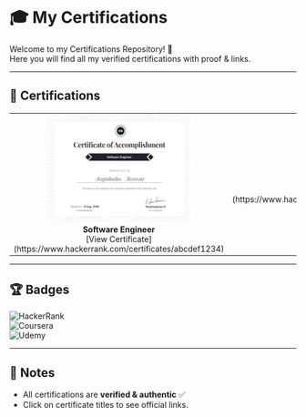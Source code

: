 # 🎓 My Certifications

Welcome to my Certifications Repository! 🚀  
Here you will find all my verified certifications with proof & links.

---

## 📜 Certifications

<table>
<tr>
<td align="center" width="50%">
  <img src="HackerRank certificates/software_engineer certificate.png" width="250px"><br>
  <b>Software Engineer</b><br>
  [View Certificate](https://www.hackerrank.com/certificates/abcdef1234)
</td>
<td align="center" width="50%">
  <img src="certificates/python.png" width="250px"><br>
  <b>Python (Basic)</b><br>
  [View Certificate](https://www.hackerrank.com/certificates/xyz12345)
</td>
</tr>
</table>

---

## 🏆 Badges

![HackerRank](https://img.shields.io/badge/HackerRank-Certified-brightgreen?logo=hackerrank)  
![Coursera](https://img.shields.io/badge/Coursera-Certified-blue?logo=coursera)  
![Udemy](https://img.shields.io/badge/Udemy-Certified-purple?logo=udemy)

---

## 📌 Notes
- All certifications are **verified & authentic** ✅
- Click on certificate titles to see official links.
